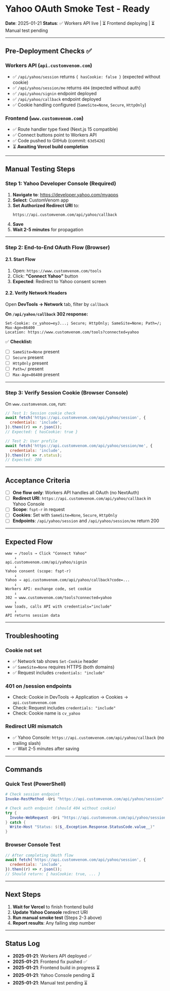 # Yahoo OAuth Smoke Test - Ready

**Date**: 2025-01-21
**Status**: ✅ Workers API live | ⏳ Frontend deploying | ⏳ Manual test pending

---

## Pre-Deployment Checks ✅

### Workers API (`api.customvenom.com`)

- ✅ `/api/yahoo/session` returns `{ hasCookie: false }` (expected without cookie)
- ✅ `/api/yahoo/session/me` returns `404` (expected without auth)
- ✅ `/api/yahoo/signin` endpoint deployed
- ✅ `/api/yahoo/callback` endpoint deployed
- ✅ Cookie handling configured (`SameSite=None`, `Secure`, `HttpOnly`)

### Frontend (`www.customvenom.com`)

- ✅ Route handler type fixed (Next.js 15 compatible)
- ✅ Connect buttons point to Workers API
- ✅ Code pushed to GitHub (commit: `63d5426`)
- ⏳ **Awaiting Vercel build completion**

---

## Manual Testing Steps

### Step 1: Yahoo Developer Console (Required)

1. **Navigate to**: https://developer.yahoo.com/myapps
2. **Select**: CustomVenom app
3. **Set Authorized Redirect URI** to:
   ```
   https://api.customvenom.com/api/yahoo/callback
   ```
4. **Save**
5. **Wait 2-5 minutes** for propagation

---

### Step 2: End-to-End OAuth Flow (Browser)

#### 2.1. Start Flow

1. Open: `https://www.customvenom.com/tools`
2. Click: **"Connect Yahoo"** button
3. **Expected**: Redirect to Yahoo consent screen

#### 2.2. Verify Network Headers

Open **DevTools → Network** tab, filter by `callback`

**On `/api/yahoo/callback` 302 response:**

```http
Set-Cookie: cv_yahoo=eyJ...; Secure; HttpOnly; SameSite=None; Path=/; Max-Age=86400
Location: https://www.customvenom.com/tools?connected=yahoo
```

✅ **Checklist:**

- [ ] `SameSite=None` present
- [ ] `Secure` present
- [ ] `HttpOnly` present
- [ ] `Path=/` present
- [ ] `Max-Age=86400` present

---

### Step 3: Verify Session Cookie (Browser Console)

On `www.customvenom.com`, run:

```javascript
// Test 1: Session cookie check
await fetch('https://api.customvenom.com/api/yahoo/session', {
  credentials: 'include',
}).then((r) => r.json());
// Expected: { hasCookie: true }

// Test 2: User profile
await fetch('https://api.customvenom.com/api/yahoo/session/me', {
  credentials: 'include',
}).then((r) => r.status);
// Expected: 200
```

---

## Acceptance Criteria

- [ ] **One flow only**: Workers API handles all OAuth (no NextAuth)
- [ ] **Redirect URI**: `https://api.customvenom.com/api/yahoo/callback` in Yahoo Console
- [ ] **Scope**: `fspt-r` in request
- [ ] **Cookies**: Set with `SameSite=None`, `Secure`, `HttpOnly`
- [ ] **Endpoints**: `/api/yahoo/session` and `/api/yahoo/session/me` return 200

---

## Expected Flow

```
www → /tools → Click "Connect Yahoo"
    ↓
api.customvenom.com/api/yahoo/signin
    ↓
Yahoo consent (scope: fspt-r)
    ↓
Yahoo → api.customvenom.com/api/yahoo/callback?code=...
    ↓
Workers API: exchange code, set cookie
    ↓
302 → www.customvenom.com/tools?connected=yahoo
    ↓
www loads, calls API with credentials="include"
    ↓
API returns session data
```

---

## Troubleshooting

### Cookie not set

- ✅ Network tab shows `Set-Cookie` header
- ✅ `SameSite=None` requires HTTPS (both domains)
- ✅ Request includes `credentials: "include"`

### 401 on /session endpoints

- Check: Cookie in DevTools → Application → Cookies → `api.customvenom.com`
- Check: Request includes `credentials: "include"`
- Check: Cookie name is `cv_yahoo`

### Redirect URI mismatch

- ✅ Yahoo Console: `https://api.customvenom.com/api/yahoo/callback` (no trailing slash)
- ✅ Wait 2-5 minutes after saving

---

## Commands

### Quick Test (PowerShell)

```powershell
# Check session endpoint
Invoke-RestMethod -Uri "https://api.customvenom.com/api/yahoo/session" | ConvertTo-Json

# Check auth endpoint (should 404 without cookie)
try {
  Invoke-WebRequest -Uri "https://api.customvenom.com/api/yahoo/session/me"
} catch {
  Write-Host "Status: $($_.Exception.Response.StatusCode.value__)"
}
```

### Browser Console Test

```javascript
// After completing OAuth flow
await fetch('https://api.customvenom.com/api/yahoo/session', {
  credentials: 'include',
}).then((r) => r.json());
// Should return: { hasCookie: true, ... }
```

---

## Next Steps

1. **Wait for Vercel** to finish frontend build
2. **Update Yahoo Console** redirect URI
3. **Run manual smoke test** (Steps 2-3 above)
4. **Report results**: Any failing step number

---

## Status Log

- **2025-01-21**: Workers API deployed ✅
- **2025-01-21**: Frontend fix pushed ✅
- **2025-01-21**: Frontend build in progress ⏳
- **2025-01-21**: Yahoo Console pending ⏳
- **2025-01-21**: Manual test pending ⏳
